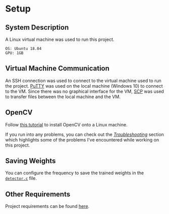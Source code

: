 # Setup

## System Description

A Linux virtual machine was used to run this project.

```
OS: Ubuntu 18.04
GPU: 1GB
```

## Virtual Machine Communication

An SSH connection was used to connect to the virtual machine used to run the project. [PuTTY](https://www.putty.org/) was used on the local machine (Windows 10) to connect to the VM. Since there was no graphical interface for the VM, [SCP](https://en.wikipedia.org/wiki/Secure_copy) was used to transfer files between the local machine and the VM.

## OpenCV

Follow [this tutorial](https://docs.opencv.org/4.1.0/d7/d9f/tutorial_linux_install.html) to install OpenCV onto a Linux machine.

If you run into any problems, you can check out the [*Troubleshooting*](/documentation/troubleshooting/TROUBLESHOOTING.md) section which highlights some of the problems I've encountered while working on this project.

## Saving Weights

You can configure the frequency to save the trained weights in the [`detector.c`](https://github.com/AlexeyAB/darknet/blob/cce34712f6928495f1fbc5d69332162fc23491b9/src/detector.c#L271) file.

## Other Requirements

Project requirements can be found [here](https://github.com/AlexeyAB/darknet#requirements).